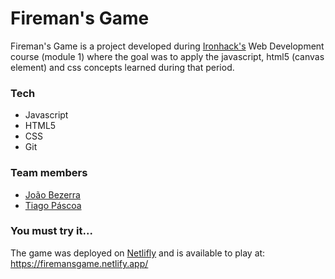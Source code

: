 # Fireman's Game

Fireman's Game is a project developed during [Ironhack's](https://www.ironhack.com/) Web Development course  (module 1) where the goal was to apply the javascript, html5 (canvas element) and css concepts learned during that period.

### Tech
- Javascript
- HTML5
- CSS
- Git
 
### Team members
- [João Bezerra](https://github.com/joaopbbezerra)
- [Tiago Páscoa](https://github.com/tiagopascoa) 

### You must try it...
The game was deployed on [Netlifly](https://www.netlify.com/) and is available to play at: https://firemansgame.netlify.app/